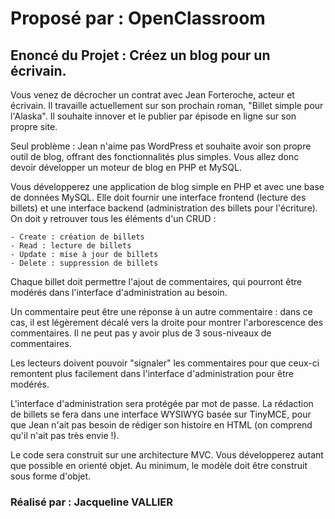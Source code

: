 # Proposé par : OpenClassroom 


## Enoncé du Projet : Créez un blog pour un écrivain.

Vous venez de décrocher un contrat avec Jean Forteroche, acteur et écrivain. Il travaille
actuellement sur son prochain roman, "Billet simple pour l'Alaska". Il souhaite innover et le publier
par épisode en ligne sur son propre site.

Seul problème : Jean n'aime pas WordPress et souhaite avoir son propre outil de blog, offrant
des fonctionnalités plus simples. Vous allez donc devoir développer un moteur de blog en PHP et MySQL.

Vous développerez une application de blog simple en PHP et avec une base de données MySQL.
Elle doit fournir une interface frontend (lecture des billets) et une interface backend 
(administration des billets pour l'écriture). On doit y retrouver tous les éléments d'un CRUD :

	- Create : création de billets
	- Read : lecture de billets
	- Update : mise à jour de billets
	- Delete : suppression de billets
	
Chaque billet doit permettre l'ajout de commentaires, qui pourront être modérés dans l'interface
d'administration au besoin.

Un commentaire peut être une réponse à un autre commentaire : dans ce cas, il est légèrement décalé
vers la droite pour montrer l'arborescence des commentaires. Il ne peut pas y avoir plus
de 3 sous-niveaux de commentaires.

Les lecteurs doivent pouvoir "signaler" les commentaires pour que ceux-ci remontent plus
facilement dans l'interface d'administration pour être modérés.

L'interface d'administration sera protégée par mot de passe. La rédaction de billets se fera dans
une interface WYSIWYG basée sur TinyMCE, pour que Jean n'ait pas besoin de rédiger son 
histoire en HTML (on comprend qu'il n'ait pas très envie !).

Le code sera construit sur une architecture MVC. Vous développerez autant que possible en orienté objet. 
Au minimum, le modèle doit être construit sous forme d'objet.

### Réalisé par : Jacqueline VALLIER


